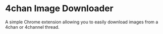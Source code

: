 # 4chan Image Downloader





A simple Chrome extension allowing you to easily download images from a 4chan or 4channel thread.
